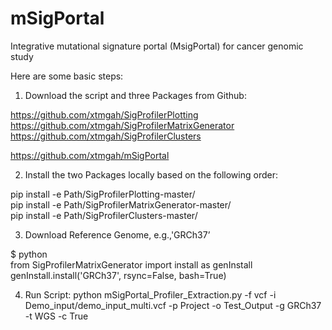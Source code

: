 # mSigPortal
Integrative mutational signature portal (MsigPortal) for cancer genomic study

Here are some basic steps:

1. Download the script and three Packages from Github:

https://github.com/xtmgah/SigProfilerPlotting<br>
https://github.com/xtmgah/SigProfilerMatrixGenerator<br>
https://github.com/xtmgah/SigProfilerClusters<br>

https://github.com/xtmgah/mSigPortal


2. Install the two Packages locally based on the following order:

pip install -e Path/SigProfilerPlotting-master/ <br>
pip install -e Path/SigProfilerMatrixGenerator-master/ <br>
pip install -e Path/SigProfilerClusters-master/


3. Download Reference Genome, e.g.,'GRCh37’  

$ python <br>
from SigProfilerMatrixGenerator import install as genInstall <br>
genInstall.install('GRCh37', rsync=False, bash=True)<br>

 

4. Run Script:
python mSigPortal_Profiler_Extraction.py -f vcf -i Demo_input/demo_input_multi.vcf -p Project -o Test_Output -g GRCh37 -t WGS -c True

 
